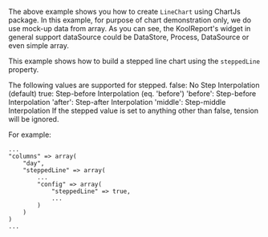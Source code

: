The above example shows you how to create `LineChart` using ChartJs package. In this example, for purpose of chart demonstration only, we do use mock-up data from array. As you can see, the KoolReport's widget in general support dataSource could be DataStore, Process, DataSource or even simple array.

This example shows how to build a stepped line chart using the <code>steppedLine</code> property.

The following values are supported for stepped.
    false: No Step Interpolation (default)
    true: Step-before Interpolation (eq. 'before')
    'before': Step-before Interpolation
    'after': Step-after Interpolation
    'middle': Step-middle Interpolation
If the stepped value is set to anything other than false, tension will be ignored.

For example:

    ...
    "columns" => array(
        "day",
        "steppedLine" => array(
            ...
            "config" => array(
                "steppedLine" => true,
                ...
            )
        )
    )
    ...